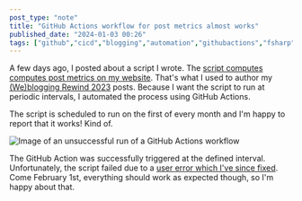```yaml
---
post_type: "note" 
title: "GitHub Actions workflow for post metrics almost works"
published_date: "2024-01-03 00:26"
tags: ["github","cicd","blogging","automation","githubactions","fsharp","cron"]
---
```


A few days ago, I posted about a script I wrote. The [script computes computes post metrics on my website](/posts/website-metrics-github-actions/). That's what I used to author my [(We)blogging Rewind 2023](/feed/weblogging-rewind-2023-continued/) posts. Because I want the script to run at periodic intervals, I automated the process using GitHub Actions. 

The script is scheduled to run on the first of every month and I'm happy to report that it works! Kind of.

![Image of an unsuccessful run of a GitHub Actions workflow](https://github.com/lqdev/luisquintanilla.me/assets/11130940/bd413326-cc7b-44f7-a287-4580f1268cb2)

The GitHub Action was successfully triggered at the defined interval. Unfortunately, the script failed due to a [user error which I've since fixed](https://github.com/lqdev/luisquintanilla.me/commit/1296c3f929e3ad2834a8b7963c9ed66421a4fb8a). Come February 1st, everything should work as expected though, so I'm happy about that. 
